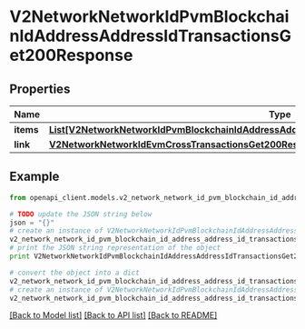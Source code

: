 # V2NetworkNetworkIdPvmBlockchainIdAddressAddressIdTransactionsGet200Response


## Properties

Name | Type | Description | Notes
------------ | ------------- | ------------- | -------------
**items** | [**List[V2NetworkNetworkIdPvmBlockchainIdAddressAddressIdTransactionsGet200ResponseItemsInner]**](V2NetworkNetworkIdPvmBlockchainIdAddressAddressIdTransactionsGet200ResponseItemsInner.md) |  | 
**link** | [**V2NetworkNetworkIdEvmCrossTransactionsGet200ResponseLink**](V2NetworkNetworkIdEvmCrossTransactionsGet200ResponseLink.md) |  | 

## Example

```python
from openapi_client.models.v2_network_network_id_pvm_blockchain_id_address_address_id_transactions_get200_response import V2NetworkNetworkIdPvmBlockchainIdAddressAddressIdTransactionsGet200Response

# TODO update the JSON string below
json = "{}"
# create an instance of V2NetworkNetworkIdPvmBlockchainIdAddressAddressIdTransactionsGet200Response from a JSON string
v2_network_network_id_pvm_blockchain_id_address_address_id_transactions_get200_response_instance = V2NetworkNetworkIdPvmBlockchainIdAddressAddressIdTransactionsGet200Response.from_json(json)
# print the JSON string representation of the object
print V2NetworkNetworkIdPvmBlockchainIdAddressAddressIdTransactionsGet200Response.to_json()

# convert the object into a dict
v2_network_network_id_pvm_blockchain_id_address_address_id_transactions_get200_response_dict = v2_network_network_id_pvm_blockchain_id_address_address_id_transactions_get200_response_instance.to_dict()
# create an instance of V2NetworkNetworkIdPvmBlockchainIdAddressAddressIdTransactionsGet200Response from a dict
v2_network_network_id_pvm_blockchain_id_address_address_id_transactions_get200_response_form_dict = v2_network_network_id_pvm_blockchain_id_address_address_id_transactions_get200_response.from_dict(v2_network_network_id_pvm_blockchain_id_address_address_id_transactions_get200_response_dict)
```
[[Back to Model list]](../README.md#documentation-for-models) [[Back to API list]](../README.md#documentation-for-api-endpoints) [[Back to README]](../README.md)


